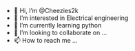 - 👋 Hi, I’m @Cheezies2k
- 👀 I’m interested in Electrical engineering
- 🌱 I’m currently learning python
- 💞️ I’m looking to collaborate on ...
- 📫 How to reach me ...

<!---
Cheezies2k/Cheezies2k is a ✨ special ✨ repository because its `README.md` (this file) appears on your GitHub profile.
You can click the Preview link to take a look at your changes.
--->
